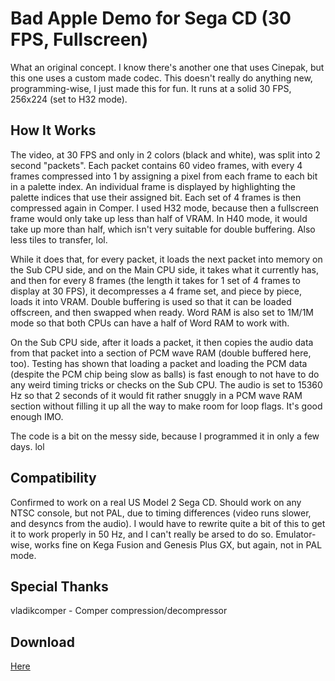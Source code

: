 # Bad Apple Demo for Sega CD (30 FPS, Fullscreen)
What an original concept. I know there's another one that uses Cinepak, but this one uses a custom made codec. This doesn't really do anything new, programming-wise, I just made this for fun. It runs at a solid 30 FPS, 256x224 (set to H32 mode).

## How It Works
The video, at 30 FPS and only in 2 colors (black and white), was split into 2 second "packets". Each packet contains 60 video frames, with every 4 frames compressed into 1 by assigning a pixel from each frame to each bit in a palette index. An individual frame is displayed by highlighting the palette indices that use their assigned bit. Each set of 4 frames is then compressed again in Comper. I used H32 mode, because then a fullscreen frame would only take up less than half of VRAM. In H40 mode, it would take up more than half, which isn't very suitable for double buffering. Also less tiles to transfer, lol.

While it does that, for every packet, it loads the next packet into memory on the Sub CPU side, and on the Main CPU side, it takes what it currently has, and then for every 8 frames (the length it takes for 1 set of 4 frames to display at 30 FPS), it decompresses a 4 frame set, and piece by piece, loads it into VRAM. Double buffering is used so that it can be loaded offscreen, and then swapped when ready. Word RAM is also set to 1M/1M mode so that both CPUs can have a half of Word RAM to work with.

On the Sub CPU side, after it loads a packet, it then copies the audio data from that packet into a section of PCM wave RAM (double buffered here, too). Testing has shown that loading a packet and loading the PCM data (despite the PCM chip being slow as balls) is fast enough to not have to do any weird timing tricks or checks on the Sub CPU. The audio is set to 15360 Hz so that 2 seconds of it would fit rather snuggly in a PCM wave RAM section without filling it up all the way to make room for loop flags. It's good enough IMO.

The code is a bit on the messy side, because I programmed it in only a few days. lol

## Compatibility
Confirmed to work on a real US Model 2 Sega CD. Should work on any NTSC console, but not PAL, due to timing differences (video runs slower, and desyncs from the audio). I would have to rewrite quite a bit of this to get it to work properly in 50 Hz, and I can't really be arsed to do so. Emulator-wise, works fine on Kega Fusion and Genesis Plus GX, but again, not in PAL mode.

## Special Thanks
vladikcomper - Comper compression/decompressor

## Download
[Here](https://drive.google.com/file/d/1Y9n5cf8HIEDJCbQ53L_YIvEsvTowk8v_/view?usp=sharing)
